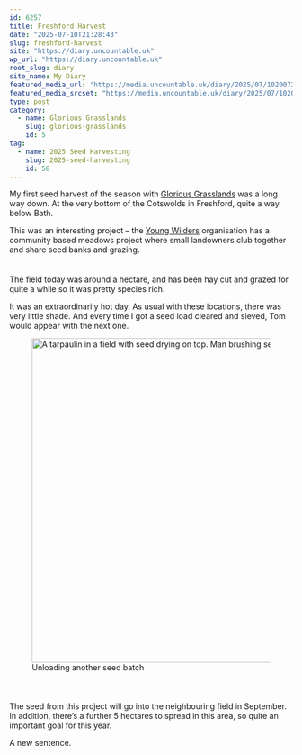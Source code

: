 ```yaml
---
id: 6257
title: Freshford Harvest
date: "2025-07-10T21:28:43"
slug: freshford-harvest
site: "https://diary.uncountable.uk"
wp_url: "https://diary.uncountable.uk"
root_slug: diary
site_name: My Diary
featured_media_url: "https://media.uncountable.uk/diary/2025/07/10200728/IMG20250710120700.webp"
featured_media_srcset: "https://media.uncountable.uk/diary/2025/07/10200728/IMG20250710120700-300x169.webp 300w, https://media.uncountable.uk/diary/2025/07/10200728/IMG20250710120700-1024x576.webp 1024w, https://media.uncountable.uk/diary/2025/07/10200728/IMG20250710120700-150x150.webp 150w, https://media.uncountable.uk/diary/2025/07/10200728/IMG20250710120700-640x360.webp 640w, https://media.uncountable.uk/diary/2025/07/10200728/IMG20250710120700.webp 1973w"
type: post
category:
  - name: Glorious Grasslands
    slug: glorious-grasslands
    id: 5
tag:
  - name: 2025 Seed Harvesting
    slug: 2025-seed-harvesting
    id: 58
---
```



<p>My first seed harvest of the season with <a href="https://www.cotswolds-nl.org.uk/looking-after/our-grasslands-projects/glorious-cotswolds-grasslands/">Glorious Grasslands</a> was a long way down. At the very bottom of the Cotswolds in Freshford, quite a way below Bath.</p>



<p>This was an interesting project &#8211; the <a href="https://www.youngwilders.org/">Young Wilders</a> organisation has a community based meadows project where small landowners club together and share seed banks and grazing.  </p>


<style>.kb-row-layout-id6257_65286c-09 > .kt-row-column-wrap{align-content:start;}:where(.kb-row-layout-id6257_65286c-09 > .kt-row-column-wrap) > .wp-block-kadence-column{justify-content:start;}.kb-row-layout-id6257_65286c-09 > .kt-row-column-wrap{column-gap:var(--global-kb-gap-md, 2rem);row-gap:var(--global-kb-gap-md, 2rem);padding-top:var(--global-kb-spacing-xxs, 0.5rem);padding-bottom:var(--global-kb-spacing-sm, 1.5rem);grid-template-columns:repeat(2, minmax(0, 1fr));}.kb-row-layout-id6257_65286c-09 > .kt-row-layout-overlay{opacity:0.30;}@media all and (max-width: 1024px){.kb-row-layout-id6257_65286c-09 > .kt-row-column-wrap{grid-template-columns:repeat(2, minmax(0, 1fr));}}@media all and (max-width: 767px){.kb-row-layout-id6257_65286c-09 > .kt-row-column-wrap{grid-template-columns:minmax(0, 1fr);}.kb-row-layout-id6257_65286c-09 > .kt-row-column-wrap > .wp-block-kadence-column:nth-of-type(1){order:2;}.kb-row-layout-id6257_65286c-09 > .kt-row-column-wrap > .wp-block-kadence-column:nth-of-type(2){order:1;}.kb-row-layout-id6257_65286c-09 > .kt-row-column-wrap > .wp-block-kadence-column:nth-of-type(3){order:12;}.kb-row-layout-id6257_65286c-09 > .kt-row-column-wrap > .wp-block-kadence-column:nth-of-type(4){order:11;}.kb-row-layout-id6257_65286c-09 > .kt-row-column-wrap > .wp-block-kadence-column:nth-of-type(5){order:22;}.kb-row-layout-id6257_65286c-09 > .kt-row-column-wrap > .wp-block-kadence-column:nth-of-type(6){order:21;}.kb-row-layout-id6257_65286c-09 > .kt-row-column-wrap > .wp-block-kadence-column:nth-of-type(7){order:32;}.kb-row-layout-id6257_65286c-09 > .kt-row-column-wrap > .wp-block-kadence-column:nth-of-type(8){order:31;}}</style><div class="kb-row-layout-wrap kb-row-layout-id6257_65286c-09 alignnone wp-block-kadence-rowlayout"><div class="kt-row-column-wrap kt-has-2-columns kt-row-layout-equal kt-tab-layout-inherit kt-mobile-layout-row kt-row-valign-top">
<style>.kadence-column6257_09556e-e2 > .kt-inside-inner-col,.kadence-column6257_09556e-e2 > .kt-inside-inner-col:before{border-top-left-radius:0px;border-top-right-radius:0px;border-bottom-right-radius:0px;border-bottom-left-radius:0px;}.kadence-column6257_09556e-e2 > .kt-inside-inner-col{column-gap:var(--global-kb-gap-sm, 1rem);}.kadence-column6257_09556e-e2 > .kt-inside-inner-col{flex-direction:column;}.kadence-column6257_09556e-e2 > .kt-inside-inner-col > .aligncenter{width:100%;}.kadence-column6257_09556e-e2 > .kt-inside-inner-col:before{opacity:0.3;}.kadence-column6257_09556e-e2{position:relative;}@media all and (max-width: 1024px){.kadence-column6257_09556e-e2 > .kt-inside-inner-col{flex-direction:column;justify-content:center;}}@media all and (max-width: 767px){.kadence-column6257_09556e-e2 > .kt-inside-inner-col{flex-direction:column;justify-content:center;}}</style>
<div class="wp-block-kadence-column kadence-column6257_09556e-e2"><div class="kt-inside-inner-col">
<p>The field today was around a hectare, and has been hay cut and grazed for quite a while so it was pretty species rich.</p>



<p>It was an extraordinarily hot day.  As usual with these locations, there was very little shade.  And every time I got a seed load cleared and sieved, Tom would appear with the next one.</p>
</div></div>


<style>.kadence-column6257_0303b9-92 > .kt-inside-inner-col,.kadence-column6257_0303b9-92 > .kt-inside-inner-col:before{border-top-left-radius:0px;border-top-right-radius:0px;border-bottom-right-radius:0px;border-bottom-left-radius:0px;}.kadence-column6257_0303b9-92 > .kt-inside-inner-col{column-gap:var(--global-kb-gap-sm, 1rem);}.kadence-column6257_0303b9-92 > .kt-inside-inner-col{flex-direction:column;}.kadence-column6257_0303b9-92 > .kt-inside-inner-col > .aligncenter{width:100%;}.kadence-column6257_0303b9-92 > .kt-inside-inner-col:before{opacity:0.3;}.kadence-column6257_0303b9-92{position:relative;}@media all and (max-width: 1024px){.kadence-column6257_0303b9-92 > .kt-inside-inner-col{flex-direction:column;justify-content:center;}}@media all and (max-width: 767px){.kadence-column6257_0303b9-92 > .kt-inside-inner-col{flex-direction:column;justify-content:center;}}</style>
<div class="wp-block-kadence-column kadence-column6257_0303b9-92"><div class="kt-inside-inner-col">
<figure class="wp-block-image size-large"><img loading="lazy" decoding="async" width="1024" height="576" src="https://media.uncountable.uk/diary/2025/07/10200719/IMG20250710113616-1024x576.webp" alt="A tarpaulin in a field with seed drying on top. Man brushing seed onto tarpaulin in background" class="wp-image-6249" srcset="https://media.uncountable.uk/diary/2025/07/10200719/IMG20250710113616-1024x576.webp 1024w, https://media.uncountable.uk/diary/2025/07/10200719/IMG20250710113616-300x169.webp 300w, https://media.uncountable.uk/diary/2025/07/10200719/IMG20250710113616-640x360.webp 640w, https://media.uncountable.uk/diary/2025/07/10200719/IMG20250710113616.webp 1763w" sizes="auto, (max-width: 1024px) 100vw, 1024px" /><figcaption class="wp-element-caption">Unloading another seed batch</figcaption></figure>
</div></div>

</div></div>


<p>The seed from this project will go into the neighbouring field in September.  In addition, there&#8217;s a further 5 hectares to spread in this area, so quite an important goal for this year.</p>



<p>A new sentence.</p>

